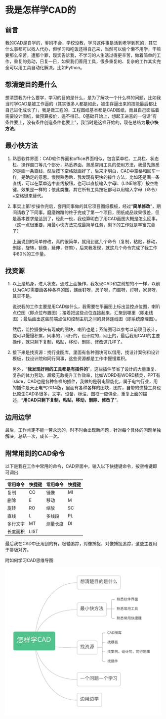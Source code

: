 # 我是怎样学CAD的

## 前言

我的CAD是自学的，爹妈不会，学校没教，学习这件事是活到老学到死的，其它什么事都可以找人代办，但学习和吃饭还得自己来，当然可以偷个懒不用学，干嘛要那么辛苦，遭那个罪，现实告诉我，不学习的人生活过得更辛苦，做着简单的工作，重复的劳动，日复一日，如果我们善用工具，很多重复的、复杂的工作其实完全可以用工具自动化解决，比如Python。

## 想清楚目的是什么

想清楚我为什么要学，学习的目的是什么，是为了解决一个什么样的问题，比如我当时学CAD是被工作逼的（其实很多人都是如此，被生存逼出来的技能最后都让自己进化成长了），我是做工程的，工程图纸基本都是CAD图纸，而且自己面临着需要设计图纸，做预算报价，逼不得已，0基础开始上，想起王进喜的一句话“有条件要上，没有条件创造条件也要上”，我当时是这样开始的，现在总结为**最小快方法**。

## 最小快方法

1. 熟悉软件界面：CAD软件界面和office界面相似，包含菜单栏、工具栏、状态栏、操作窗口等几个部分，熟悉界面，熟悉常用工具的使用方法，我最先熟悉的是画一条直线，然后按下空格就画好了，后来才明白，CAD中空格和回车一样，是确定的意思。慢慢熟悉后，我发现有更快的操作方法，比如还是画一条直线，可以在菜单选中直线按钮，也可以直接输入字母L（LINE缩写）按空格键，效果是一样的；依此类推，其它所有工具按钮都可以用输入字母（命令）+空格键来替代。

2. 事实上第1步操作完后，套用同事做的其它项目图纸模板，经过“**简单修改**”，期间请教了下同事，磨磨蹭蹭的终于完成了第一个项目，图纸成品效果很差，但是基本要求是达到了，经此一役，我也算明白了用CAD画图大概是怎么回事。（这一点很重要，用最小快方法完成最简单任务，剩下的工作就是丰富完善了）

   上面说到的简单修改，真的很简单，就用到这几个命令（复制，粘贴，移动，删除，旋转，镜像，延伸，修剪），后来我发现，就这几个命令完成了我工作中80%的工作量。

## 找资源

1. 以上是热身，进入状态。通过上面操作，我发现CAD和之前想的不一样，以前认为CAD需要画各种各样的图，螺丝钉呀，房子呀，门窗呀，灯呀，家具呀，其实不是。

   说说我的工作主要是用CAD做什么，我需要在平面图上标出监控点位图，喇叭点位图（即点位布置图）；接着把这些点位连接起来，汇聚到哪里（即走线图）；最后画出这些前端点位和控制主机之间的具体连线图（即系统原理图）。

   然后，监控摄像头有现成的图块，喇叭也是；系统图可以参考以前项目设计，或可以慢慢积累，同事的，同行的，设计院的，网上的，最后我用CAD的主要操作，就只剩下复制，粘贴，移动，删除、修改这几样了。

2. 接下来是找资源：找行业图库，里面有各种图块可以借用，找设计案例和设计模板，找设计院和同行同事，这些资源都是工作中慢慢累积。

   另外，“**我发现好用的工具都是有插件的**”，这些插件节省了设计的大量重复、复杂的体力劳动，超级无敌提升工作效率，比如WORD有WORD精灵，PPT有islide，CAD也是各种各样的插件，我做的是弱电智能化，属于电气行业，用的插件是天正电气2014版，里面有各种各样的图块，图库，自带的快捷工具也比原生CAD多很多，文字，设备，标注、图框一应俱全，重复上面的描述，“**用CAD只剩下复制，粘贴，移动，删除、修改了**”。

## 边用边学

最后，工作肯定不能一劳永逸的，时不时会出现新问题，针对每个具体的问题单独解决，总结一次，成长一次。

## 附常用到的CAD命令

以下是我在工作中常用的命令，CAD界面中，输入以下快捷键命令，按空格键即可调出

| 常用命令 | 快捷键 | 常用命令 | 快捷键 |
| -------- | ------ | -------- | ------ |
| 复制     | CO     | 镜像     | MI     |
| 删除     | E      | 移动     | M      |
| 旋转     | RO     | 缩放     | SC     |
| 直线     | L      | 多线段   | PL     |
| 多行文字 | MT     | 测量长度 | DI     |
| 长度面积 | LIST   |          |        |

最后我在CAD中还用到的有，极轴追踪，对像捕捉，对像捕捉追踪，这些主要用于排版对齐。

附如何学习CAD思维导图

![](怎样学CAD.svg)
